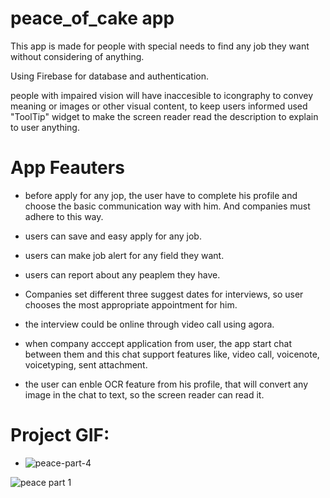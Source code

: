 # peace_of_cake app

 This app is made for people with special needs to find any job they want without considering of anything.
 
 Using Firebase for database and authentication.
 
 people with impaired vision will have inaccesible to icongraphy to convey meaning or images or other visual content, to keep users informed used "ToolTip" widget to
 make the screen reader read the description to explain to user anything. 


# App Feauters
 - before apply for any jop, the user have to complete his profile and choose the basic communication way with him. And companies must adhere to this way.
 
 - users can save and easy apply for any job.
 
 - users can make job alert for any field they want.
 
 - users can report about any peaplem they have.

 - Companies set different three suggest dates for interviews, so user chooses the most appropriate appointment for him.

 - the interview could be online through video call using agora.
 
 - when company acccept application from user, the app start chat between them and this chat support features like, video call, voicenote, voicetyping, sent attachment.
 
 - the user can enble OCR feature from his profile, that will convert any image in the chat to text, so the screen reader can read it.

# Project GIF:
 - ![peace-part-4](https://user-images.githubusercontent.com/38336713/176334620-ede8863c-01aa-4de0-aee2-08b4ca6d9f5e.gif)


![peace part 1](https://user-images.githubusercontent.com/38336713/176332991-cc8b85e7-54d3-4abd-a667-2e2a5c6c15c6.gif)
